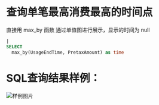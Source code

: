 # 查询单笔最高消费最高的时间点



直接用 max_by 函数
通过单值图进行展示，显示的时间为 null



```SQL
| 
SELECT 
  max_by(UsageEndTime, PretaxAmount) as time
```

# SQL查询结果样例：

![样例图片](https://img.alicdn.com/tfs/TB11Fl9QXP7gK0jSZFjXXc5aXXa-686-302.png)
